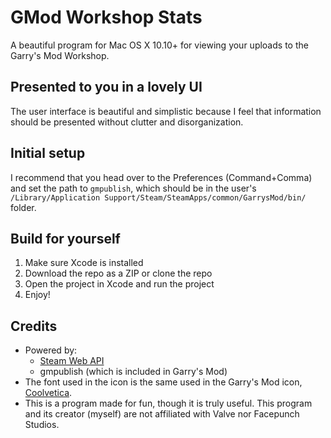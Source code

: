 # GMod Workshop Stats
A beautiful program for Mac OS X 10.10+ for viewing your uploads to the Garry's Mod Workshop.

## Presented to you in a lovely UI
The user interface is beautiful and simplistic because I feel that information should be presented without clutter and disorganization.

## Initial setup
I recommend that you head over to the Preferences (Command+Comma) and set the path to `gmpublish`, which should be in the user's `/Library/Application Support/Steam/SteamApps/common/GarrysMod/bin/` folder.

## Build for yourself
1. Make sure Xcode is installed
2. Download the repo as a ZIP or clone the repo
3. Open the project in Xcode and run the project
4. Enjoy!

## Credits
- Powered by:
  - [Steam Web API](http://steamcommunity.com/dev)
  - gmpublish (which is included in Garry's Mod)
- The font used in the icon is the same used in the Garry's Mod icon, [Coolvetica](http://www.dafont.com/coolvetica.font).
- This is a program made for fun, though it is truly useful. This program and its creator (myself) are not affiliated with Valve nor Facepunch Studios.
